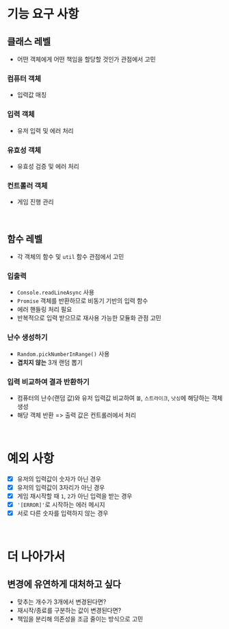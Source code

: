 # 기능 요구 사항

## 클래스 레벨

- 어떤 객체에게 어떤 책임을 할당할 것인가 관점에서 고민

### 컴퓨터 객체

- 입력값 매칭

### 입력 객체

- 유저 입력 및 에러 처리

### 유효성 객체

- 유효성 검증 및 에러 처리

### 컨트롤러 객체

- 게임 진행 관리

<br/>

## 함수 레벨

- 각 객체의 함수 및 `util` 함수 관점에서 고민

### 입출력

- `Console.readLineAsync` 사용
- `Promise` 객체를 반환하므로 비동기 기반의 입력 함수
- 에러 핸들링 처리 필요
- 반복적으로 입력 받으므로 재사용 가능한 모듈화 관점 고민

### 난수 생성하기

- `Random.pickNumberInRange()` 사용
- **겹치지 않는** 3개 랜덤 뽑기

### 입력 비교하여 결과 반환하기

- 컴퓨터의 난수(랜덤 값)와 유저 입력값 비교하여 `볼`, `스트라이크`, `낫싱`에 해당하는 객체 생성
- 해당 객체 반환 => 출력 값은 컨트롤러에서 처리

<br/>

# 예외 사항

- [x] 유저의 입력값이 숫자가 아닌 경우
- [x] 유저의 입력값이 3자리가 아닌 경우
- [x] 게임 재시작할 때 `1`, `2`가 아닌 입력을 받는 경우
- [x] `'[ERROR]'`로 시작하는 에러 메시지
- [x] 서로 다른 숫자를 입력하지 않는 경우

<br/>

# 더 나아가서

## 변경에 유연하게 대처하고 싶다

- 맞추는 개수가 3개에서 변경된다면?
- 재시작/종료를 구분하는 값이 변경된다면?
- 책임을 분리해 의존성을 조금 줄이는 방식으로 고민
